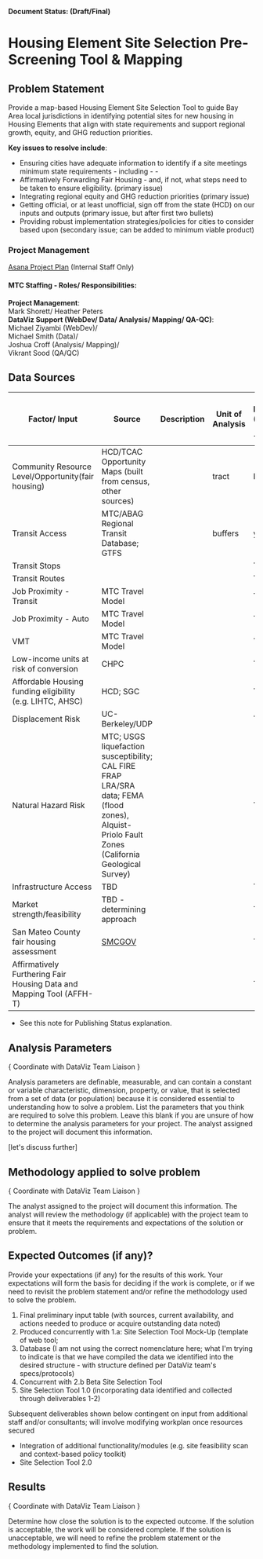 **Document Status: (Draft/Final)**  

# Housing Element Site Selection Pre-Screening Tool & Mapping

## Problem Statement
Provide a map-based Housing Element Site Selection Tool to guide Bay Area local jurisdictions in identifying potential sites for new housing in Housing Elements that align with state requirements and support regional growth, equity, and GHG reduction priorities. 

**Key issues to resolve include**:  
- Ensuring cities have adequate information to identify if a site meetings minimum state requirements - including - -
- Affirmatively Forwarding Fair Housing - and, if not, what steps need to be taken to ensure eligibility. (primary issue)
- Integrating regional equity and GHG reduction priorities (primary issue)
- Getting official, or at least unofficial, sign off from the state (HCD) on our inputs and outputs (primary issue, but after first two bullets)
- Providing robust implementation strategies/policies for cities to consider based upon (secondary issue; can be added to minimum viable product)

### Project Management

[Asana Project Plan](https://app.asana.com/0/1175472246945284/1175472246945284) (Internal Staff Only)

#### MTC Staffing - Roles/ Responsibilities:  
**Project Management**:  
Mark Shorett/ Heather Peters  
**DataViz Support (WebDev/ Data/ Analysis/ Mapping/ QA-QC)**:    
Michael Ziyambi (WebDev)/   
Michael Smith (Data)/   
Joshua Croff (Analysis/ Mapping)/   
Vikrant Sood (QA/QC)    

## Data Sources


| Factor/ Input | Source | Description | Unit of Analysis| In MDM (Yes/ No/ TBD) |
|----------|------------|------|------|------|
|Community Resource Level/Opportunity(fair housing)| HCD/TCAC Opportunity Maps (built from census, other sources) | | tract | No  
| Transit Access | MTC/ABAG Regional Transit Database; GTFS | | buffers | yes  
| Transit Stops | | | | TBD  
| Transit Routes | | | | TBD  
| Job Proximity - Transit | MTC Travel Model | | | TBD  
| Job Proximity - Auto | MTC Travel Model | | | TBD  
| VMT | MTC Travel Model | | | TBD  
| Low-income units at risk of conversion | CHPC | | | TBD  
| Affordable Housing funding eligibility (e.g. LIHTC, AHSC) | HCD; SGC | | | TBD  
| Displacement Risk | UC-Berkeley/UDP | | | TBD  
| Natural Hazard Risk |MTC; USGS liquefaction susceptibility; CAL FIRE FRAP LRA/SRA data; FEMA (flood zones), Alquist-Priolo Fault Zones (California Geological Survey) | | | TBD  
| Infrastructure Access | TBD | | | TBD  
| Market strength/feasibility | TBD - determining approach | | | TBD  
| San Mateo County fair housing assessment |[SMCGOV](https://housing.smcgov.org/sites/housing.smcgov.org/files/_SMC%20Regional%20AFH%20Final%20Report%2020171002.pdf) | | | TBD  
| Affirmatively Furthering Fair Housing Data and Mapping Tool (AFFH-T) | | | | TBD  
* See this note for Publishing Status explanation.  


## Analysis Parameters

{ Coordinate with DataViz Team Liaison }   

Analysis parameters are definable, measurable, and can contain a constant or variable characteristic, dimension, property, or value, that is selected from a set of data (or population) because it is considered essential to understanding how to solve a problem. List the parameters that you think are required to solve this problem. Leave this blank if you are unsure of how to determine the analysis parameters for your project. The analyst assigned to the project will document this information.  

[let's discuss further]

## Methodology applied to solve problem  

{ Coordinate with DataViz Team Liaison }   

The analyst assigned to the project will document this information. The analyst will review the methodology (if applicable) with the project team to ensure that it meets the requirements and expectations of the solution or problem.  

## Expected Outcomes (if any)?  
Provide your expectations (if any) for the results of this work. Your expectations will form the basis for deciding if the work is complete, or if we need to revisit the problem statement and/or refine the methodology used to solve the problem.

 1. Final preliminary input table (with sources, current availability, and actions needed to produce or acquire outstanding data noted)
 2.  Produced concurrently with 1.a: Site Selection Tool Mock-Up (template of web tool;
 3. Database (I am not using the correct nomenclature here; what I'm trying to indicate is that we have compiled the data we identified into the desired structure - with structure defined per DataViz team's specs/protocols)
 4. Concurrent with 2.b Beta Site Selection Tool
 5. Site Selection Tool 1.0 (incorporating data identified and collected through deliverables 1-2)

Subsequent deliverables shown below contingent on input from additional staff and/or consultants; will involve modifying workplan once resources secured

 - Integration of additional functionality/modules (e.g. site feasibility scan and context-based policy toolkit)
 - Site Selection Tool 2.0

## Results  
{ Coordinate with DataViz Team Liaison }   

Determine how close the solution is to the expected outcome. If the solution is acceptable, the work will be considered complete. If the solution is unacceptable, we will need to refine the problem statement or the methodology implemented to find the solution.
